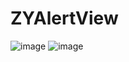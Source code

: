 # ZYAlertView
![image](https://github.com/lyjl1025822032/ZYAlertView/raw/master/ZYKeyBoardTopViewDemo/image/q.png)
![image](https://github.com/lyjl1025822032/ZYAlertView/raw/master/ZYKeyBoardTopViewDemo/image/w.png)
